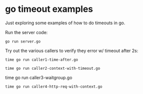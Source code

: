 # go timeout examples

Just exploring some examples of how to do timeouts in go.

Run the server code:

```
go run server.go
```

Try out the various callers to verify they error w/ timeout after 2s:

```
time go run caller1-time-after.go 
```

```
time go run caller2-context-with-timeout.go 

```
time go run caller3-waitgroup.go 

```
time go run caller4-http-req-with-context.go
```
